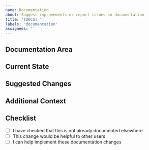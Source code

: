 ```yaml
---
name: Documentation
about: Suggest improvements or report issues in documentation
title: '[DOCS] '
labels: 'documentation'
assignees: ''
---
```


## Documentation Area
<!-- Specify which part of the documentation needs attention -->

## Current State
<!-- Describe the current state of the documentation -->

## Suggested Changes
<!-- Describe what changes you'd like to see -->

## Additional Context
<!-- Add any other context or examples here -->

## Checklist
- [ ] I have checked that this is not already documented elsewhere
- [ ] This change would be helpful to other users
- [ ] I can help implement these documentation changes
